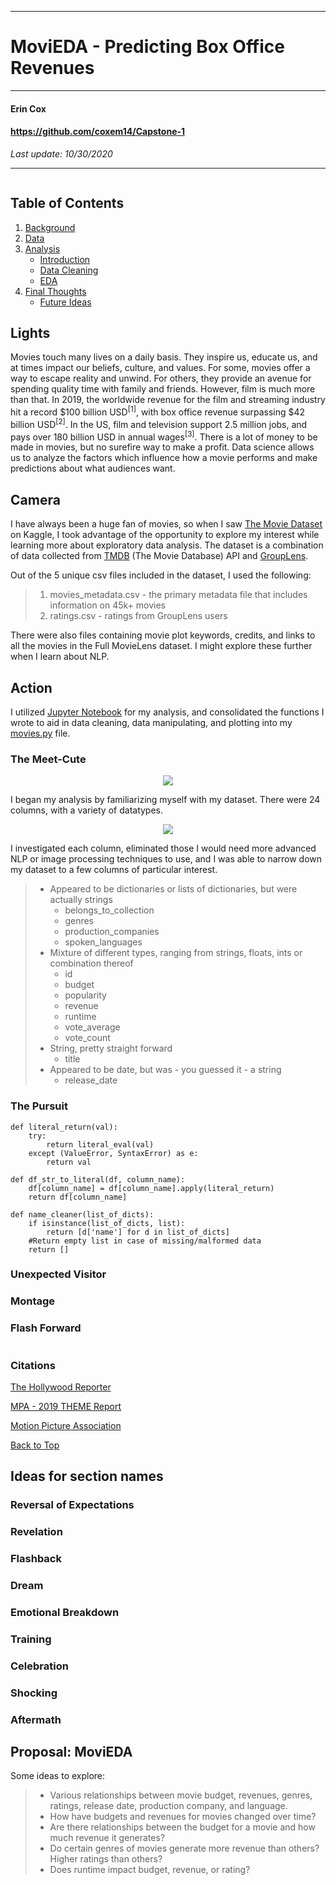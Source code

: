 **********************************************
# MoviEDA - Predicting Box Office Revenues
**********************************************

#### Erin Cox
#### https://github.com/coxem14/Capstone-1
*Last update: 10/30/2020*
***

<p align = 'center'>
    <img #src = 'https://media.giphy.com/media/8lKyuiFprZaj2lC3WN/giphy.gif'>
</p>

## Table of Contents
1. [Background](#Lights)
2. [Data](#Camera)
3. [Analysis](#Action)
    * [Introduction](#Meet-Cute)
    * [Data Cleaning](#Pursuit)
    * [EDA](#Montage)
4. [Final Thoughts](#The-Goodbye) 
    * [Future Ideas](#Flash-Forward)

## Lights

 Movies touch many lives on a daily basis. They inspire us, educate us, and at times impact our beliefs, culture, and values. For some, movies offer a way to escape reality and unwind. For others, they provide an avenue for spending quality time with family and friends. However, film is much more than that. In 2019, the worldwide revenue for the film and streaming industry hit a record $100 billion USD<sup>[1]</sup>, with box office revenue surpassing $42 billion USD<sup>[2]</sup>. In the US, film and television support 2.5 million jobs, and pays over 180 billion USD in annual wages<sup>[3]</sup>. There is a lot of money to be made in movies, but no surefire way to make a profit. Data science allows us to analyze the factors which influence how a movie performs and make predictions about what audiences want.

## Camera
I have always been a huge fan of movies, so when I saw [The Movie Dataset](https://www.kaggle.com/rounakbanik/the-movies-dataset) on Kaggle, I took advantage of the opportunity to explore my interest while learning more about exploratory data analysis. The dataset is a combination of data collected from [TMDB](https://www.themoviedb.org/) (The Movie Database) API and [GroupLens](https://grouplens.org/datasets/movielens/latest/). 

Out of the 5 unique csv files included in the dataset, I used the following: 
> 1. movies_metadata.csv - the primary metadata file that includes information on 45k+ movies
> 2. ratings.csv - ratings from GroupLens users

There were also files containing movie plot keywords, credits, and links to all the movies in the Full MovieLens dataset. I might explore these further when I learn about NLP.

## Action

I utilized [Jupyter Notebook](https://github.com/coxem14/Capstone-1/blob/main/MoviEDA.ipynb) for my analysis, and consolidated the functions I wrote to aid in data cleaning, data manipulating, and plotting into my [movies.py](https://github.com/coxem14/Capstone-1/blob/main/movies.py) file.

### The Meet-Cute

<p align = 'center'>
    <img src = 'https://github.com/coxem14/Capstone-1/blob/main/images/dataset_snapshot.png'>
</p>

I began my analysis by familiarizing myself with my dataset. There were 24 columns, with a variety of datatypes. 

<p align = 'center'>
    <img src = 'https://github.com/coxem14/Capstone-1/blob/main/images/original_dataset_info.png'>
</p>

I investigated each column, eliminated those I would need more advanced NLP or image processing techniques to use, and I was able to narrow down my dataset to a few columns of particular interest.

> * Appeared to be dictionaries or lists of dictionaries, but were actually strings
>   * belongs_to_collection
>   * genres
>   * production_companies
>   * spoken_languages 
> * Mixture of different types, ranging from strings, floats, ints or combination thereof
>   * id
>   * budget
>   * popularity
>   * revenue
>   * runtime
>   * vote_average
>   * vote_count
> * String, pretty straight forward
>   * title
> * Appeared to be date, but was - you guessed it - a string
>   * release_date    

### The Pursuit

```
def literal_return(val):
    try:
        return literal_eval(val)
    except (ValueError, SyntaxError) as e:
        return val

def df_str_to_literal(df, column_name):
    df[column_name] = df[column_name].apply(literal_return)
    return df[column_name]

def name_cleaner(list_of_dicts):
    if isinstance(list_of_dicts, list):
        return [d['name'] for d in list_of_dicts]
    #Return empty list in case of missing/malformed data
    return []
```

### Unexpected Visitor



### Montage


### Flash Forward


<p align = 'center'>
    <img #src = 'https://media.giphy.com/media/l4FAPaGGeB7D1LfIA/giphy.gif'>
</p>

### Citations

[The Hollywood Reporter](https://www.hollywoodreporter.com/news/fueled-by-streaming-global-entertainment-market-hit-record-100-billion-2019-1283800)

[MPA - 2019 THEME Report](https://www.motionpictures.org/wp-content/uploads/2020/03/MPA-THEME-2019.pdf)

[Motion Picture Association](https://www.motionpictures.org/what-we-do/driving-economic-growth/)

[Back to Top](#Table-of-Contents)

## Ideas for section names

### Reversal of Expectations

### Revelation

### Flashback

### Dream

### Emotional Breakdown

### Training

### Celebration

### Shocking

### Aftermath

## Proposal: MoviEDA

Some ideas to explore:

> * Various relationships between movie budget, revenues, genres, ratings, release date, production company, and language.
> * How have budgets and revenues for movies changed over time? 
> * Are there relationships between the budget for a movie and how much revenue it generates? 
> * Do certain genres of movies generate more revenue than others? Higher ratings than others?
> * Does runtime impact budget, revenue, or rating?





































